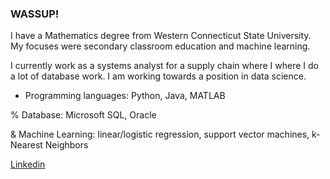 ### WASSUP! 

I have a Mathematics degree from Western Connecticut State University.  My focuses were secondary classroom education and machine learning.

I currently work as a systems analyst for a supply chain where I where I do a lot of database work.  I am working towards a position in data science.

- Programming languages:  Python, Java, MATLAB

% Database:  Microsoft SQL, Oracle

& Machine Learning:  linear/logistic regression, support vector machines, k-Nearest Neighbors

[Linkedin](https://www.linkedin.com/in/davis220/)
